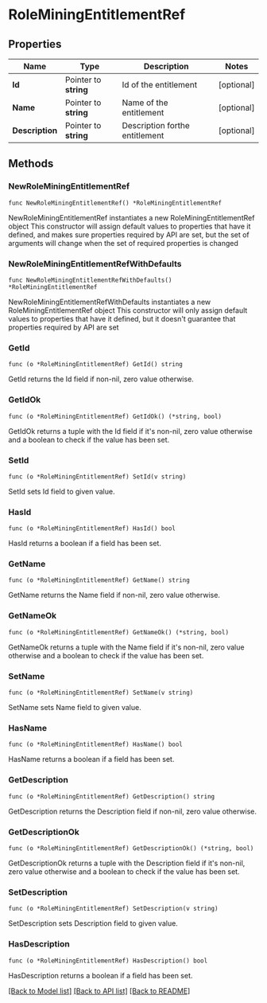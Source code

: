 # RoleMiningEntitlementRef

## Properties

Name | Type | Description | Notes
------------ | ------------- | ------------- | -------------
**Id** | Pointer to **string** | Id of the entitlement | [optional] 
**Name** | Pointer to **string** | Name of the entitlement | [optional] 
**Description** | Pointer to **string** | Description forthe entitlement | [optional] 

## Methods

### NewRoleMiningEntitlementRef

`func NewRoleMiningEntitlementRef() *RoleMiningEntitlementRef`

NewRoleMiningEntitlementRef instantiates a new RoleMiningEntitlementRef object
This constructor will assign default values to properties that have it defined,
and makes sure properties required by API are set, but the set of arguments
will change when the set of required properties is changed

### NewRoleMiningEntitlementRefWithDefaults

`func NewRoleMiningEntitlementRefWithDefaults() *RoleMiningEntitlementRef`

NewRoleMiningEntitlementRefWithDefaults instantiates a new RoleMiningEntitlementRef object
This constructor will only assign default values to properties that have it defined,
but it doesn't guarantee that properties required by API are set

### GetId

`func (o *RoleMiningEntitlementRef) GetId() string`

GetId returns the Id field if non-nil, zero value otherwise.

### GetIdOk

`func (o *RoleMiningEntitlementRef) GetIdOk() (*string, bool)`

GetIdOk returns a tuple with the Id field if it's non-nil, zero value otherwise
and a boolean to check if the value has been set.

### SetId

`func (o *RoleMiningEntitlementRef) SetId(v string)`

SetId sets Id field to given value.

### HasId

`func (o *RoleMiningEntitlementRef) HasId() bool`

HasId returns a boolean if a field has been set.

### GetName

`func (o *RoleMiningEntitlementRef) GetName() string`

GetName returns the Name field if non-nil, zero value otherwise.

### GetNameOk

`func (o *RoleMiningEntitlementRef) GetNameOk() (*string, bool)`

GetNameOk returns a tuple with the Name field if it's non-nil, zero value otherwise
and a boolean to check if the value has been set.

### SetName

`func (o *RoleMiningEntitlementRef) SetName(v string)`

SetName sets Name field to given value.

### HasName

`func (o *RoleMiningEntitlementRef) HasName() bool`

HasName returns a boolean if a field has been set.

### GetDescription

`func (o *RoleMiningEntitlementRef) GetDescription() string`

GetDescription returns the Description field if non-nil, zero value otherwise.

### GetDescriptionOk

`func (o *RoleMiningEntitlementRef) GetDescriptionOk() (*string, bool)`

GetDescriptionOk returns a tuple with the Description field if it's non-nil, zero value otherwise
and a boolean to check if the value has been set.

### SetDescription

`func (o *RoleMiningEntitlementRef) SetDescription(v string)`

SetDescription sets Description field to given value.

### HasDescription

`func (o *RoleMiningEntitlementRef) HasDescription() bool`

HasDescription returns a boolean if a field has been set.


[[Back to Model list]](../README.md#documentation-for-models) [[Back to API list]](../README.md#documentation-for-api-endpoints) [[Back to README]](../README.md)


